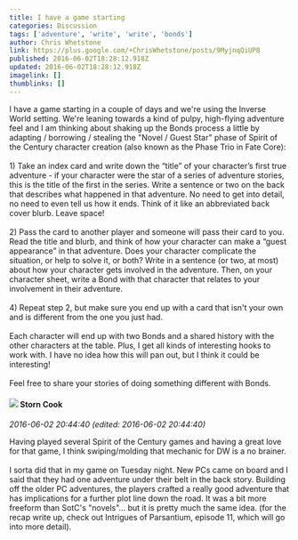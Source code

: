 ```yaml
---
title: I have a game starting
categories: Discussion
tags: ['adventure', 'write', 'write', 'bonds']
author: Chris Whetstone
link: https://plus.google.com/+ChrisWhetstone/posts/9MyjnqQiUP8
published: 2016-06-02T18:28:12.918Z
updated: 2016-06-02T18:28:12.918Z
imagelink: []
thumblinks: []
---
```


I have a game starting in a couple of days and we&#39;re using the Inverse World setting. We&#39;re leaning towards a kind of pulpy, high-flying adventure feel and I am thinking about shaking up the Bonds process a little by adapting / borrowing / stealing the &quot;Novel / Guest Star&quot; phase of Spirit of the Century character creation (also known as the Phase Trio in Fate Core):<br /><br />1) Take an index card and write down the “title” of your character’s first true adventure - if your character were the star of a series of adventure stories, this is the title of the first in the series. Write a sentence or two on the back that describes what happened in that adventure. No need to get into detail, no need to even tell us how it ends. Think of it like an abbreviated back cover blurb. Leave space!<br /><br />2) Pass the card to another player and someone will pass their card to you. Read the title and blurb, and think of how your character can make a “guest appearance” in that adventure. Does your character complicate the situation, or help to solve it, or both? Write in a sentence (or two, at most) about how your character gets involved in the adventure. Then, on your character sheet, write a Bond with that character that relates to your involvement in their adventure.<br /><br />4) Repeat step 2, but make sure you end up with a card that isn&#39;t your own and is different from the one you just had.<br /><br />Each character will end up with two Bonds and a shared history with the other characters at the table. Plus, I get all kinds of interesting hooks to work with. I have no idea how this will pan out, but I think it could be interesting!<br /><br />Feel free to share your stories of doing something different with Bonds.
<div id='comment z13nwnrr0zyxz3zll22zxjuizsfyy1sy104'>
  <h4><img src='{{site.baseurl}}//images/avatars/110661162507505661709_photo.jpg'> Storn Cook</h4>
      <p><cite>2016-06-02 20:44:40 (edited: 2016-06-02 20:44:40)</cite></p>
        <p>Having played several Spirit of the Century games and having a great love for that game, I think swiping/molding that mechanic for DW is a no brainer. <br /><br /> I sorta did that in my game on Tuesday night.  New PCs came on board and I said that they had one adventure under their belt in the back story.  Building off the older PC adventures, the players crafted a really good adventure that has implications for a further plot line down the road.  It was a bit more freeform than SotC&#39;s &quot;novels&quot;... but it is pretty much the same idea.  (for the recap write up, check out Intrigues of Parsantium, episode 11, which will go into more detail).</p>
</div>
        